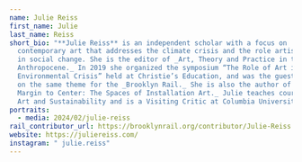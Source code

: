 ```yaml
---
name: Julie Reiss
first_name: Julie
last_name: Reiss
short_bio: "**Julie Reiss** is an independent scholar with a focus on
  contemporary art that addresses the climate crisis and the role artists play
  in social change. She is the editor of _Art, Theory and Practice in the
  Anthropocene._ In 2019 she organized the symposium “The Role of Art in the
  Environmental Crisis” held at Christie’s Education, and was the guest critic
  on the same theme for the _Brooklyn Rail._ She is also the author of _From
  Margin to Center: The Spaces of Installation Art._ Julie teaches courses on
  Art and Sustainability and is a Visiting Critic at Columbia University."
portraits:
  - media: 2024/02/julie-reiss
rail_contributor_url: https://brooklynrail.org/contributor/Julie-Reiss
website: https://juliereiss.com/
instagram: " julie.reiss"
---
```

